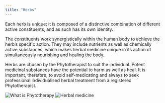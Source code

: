 ```yaml
---
title: "Herbs"
---
```



Each herb is unique; it is composed of a distinctive combination of different active constituents, and as such has its own identity.


The constituents work synergistically within the human body to achieve the herb’s specific action. They may include nutrients as well as chemically active substances, which makes herbal medicine unique in its action of simultaneously nourishing and healing the body.


Herbs are chosen by the Phytotherapist to suit the individual.  Potent medicinal substances have the potential to harm as well as heal. It is important, therefore, to avoid self-medicating and always to seek professional individualised herbal treatment from a registered Phytotherapist.


![What is Phytotherapy](/images/what_is_phytotherapy.jpg)
![Herbal medicine](/images/herbal_medicine.jpg)
